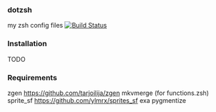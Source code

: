 ### dotzsh

my zsh config files [![Build Status](https://travis-ci.org/t0mab/dotzsh.svg?branch=master)](https://travis-ci.org/t0mab/dotzsh) 

### Installation

TODO


### Requirements

zgen https://github.com/tarjoilija/zgen 
mkvmerge (for functions.zsh)
sprite_sf https://github.com/ylmrx/sprites_sf
exa
pygmentize
